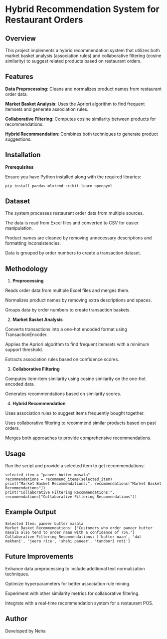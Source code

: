 # Hybrid Recommendation System for Restaurant Orders

## Overview

This project implements a hybrid recommendation system that utilizes both market basket analysis (association rules) and collaborative filtering (cosine similarity) to suggest related products based on 
restaurant orders.

## Features

**Data Preprocessing**: Cleans and normalizes product names from restaurant order data.

**Market Basket Analysis**: Uses the Apriori algorithm to find frequent itemsets and generate association rules.

**Collaborative Filtering**: Computes cosine similarity between products for recommendations.

**Hybrid Recommendation**: Combines both techniques to generate product suggestions.

## Installation

**Prerequisites**

Ensure you have Python installed along with the required libraries:
```
pip install pandas mlxtend scikit-learn openpyxl
```

## Dataset

The system processes restaurant order data from multiple sources.

The data is read from Excel files and converted to CSV for easier manipulation.

Product names are cleaned by removing unnecessary descriptions and formatting inconsistencies.

Data is grouped by order numbers to create a transaction dataset.

## Methodology

1. **Preprocessing**

Reads order data from multiple Excel files and merges them.

Normalizes product names by removing extra descriptions and spaces.

Groups data by order numbers to create transaction baskets.

2. **Market Basket Analysis**

Converts transactions into a one-hot encoded format using TransactionEncoder.

Applies the Apriori algorithm to find frequent itemsets with a minimum support threshold.

Extracts association rules based on confidence scores.

3. **Collaborative Filtering**

Computes item-item similarity using cosine similarity on the one-hot encoded data.

Generates recommendations based on similarity scores.

4. **Hybrid Recommendation**

Uses association rules to suggest items frequently bought together.

Uses collaborative filtering to recommend similar products based on past orders.

Merges both approaches to provide comprehensive recommendations.

## Usage

Run the script and provide a selected item to get recommendations:
```
selected_item = "paneer butter masala"
recommendations = recommend_items(selected_item)
print("Market Basket Recommendations:", recommendations["Market Basket Recommendations"])
print("Collaborative Filtering Recommendations:", recommendations["Collaborative Filtering Recommendations"])
```

## Example Output
```
Selected Item: paneer butter masala
Market Basket Recommendations: ["Customers who order paneer butter masala also tend to order naan with a confidence of 75%."]
Collaborative Filtering Recommendations: ['butter naan', 'dal makhani', 'jeera rice', 'shahi paneer', 'tandoori roti']
```

## Future Improvements

Enhance data preprocessing to include additional text normalization techniques.

Optimize hyperparameters for better association rule mining.

Experiment with other similarity metrics for collaborative filtering.

Integrate with a real-time recommendation system for a restaurant POS.

## Author

Developed by Neha
